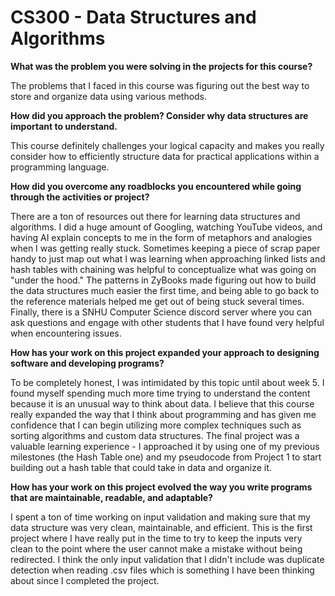 # CS300 - Data Structures and Algorithms

**What was the problem you were solving in the projects for this course?**

The problems that I faced in this course was figuring out the best way to store and organize data using various methods.

**How did you approach the problem? Consider why data structures are important to understand.**

This course definitely challenges your logical capacity and makes you really consider how to efficiently structure data for practical applications within a programming language. 

**How did you overcome any roadblocks you encountered while going through the activities or project?**

There are a ton of resources out there for learning data structures and algorithms. I did a huge amount of Googling, watching YouTube videos, and having AI explain concepts to me in the form of metaphors and analogies when I was getting really stuck. Sometimes keeping a piece of scrap paper handy to just map out what I was learning when approaching linked lists and hash tables with chaining was helpful to conceptualize what was going on "under the hood." The patterns in ZyBooks made figuring out how to build the data structures much easier the first time, and being able to go back to the reference materials helped me get out of being stuck several times. Finally, there is a SNHU Computer Science discord server where you can ask questions and engage with other students that I have found very helpful when encountering issues.

**How has your work on this project expanded your approach to designing software and developing programs?**

To be completely honest, I was intimidated by this topic until about week 5. I found myself spending much more time trying to understand the content because it is an unusual way to think about data. I believe that this course really expanded the way that I think about programming and has given me confidence that I can begin utilizing more complex techniques such as sorting algorithms and custom data structures. The final project was a valuable learning experience - I approached it by using one of my previous milestones (the Hash Table one) and my pseudocode from Project 1 to start building out a hash table that could take in data and organize it.

**How has your work on this project evolved the way you write programs that are maintainable, readable, and adaptable?**

I spent a ton of time working on input validation and making sure that my data structure was very clean, maintainable, and efficient. This is the first project where I have really put in the time to try to keep the inputs very clean to the point where the user cannot make a mistake without being redirected. I think the only input validation that I didn't include was duplicate detection when reading .csv files which is something I have been thinking about since I completed the project. 
